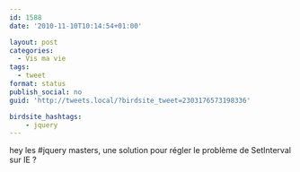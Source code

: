 ```yaml
---
id: 1588
date: '2010-11-10T10:14:54+01:00'

layout: post
categories:
  - Vis ma vie
tags:
  - tweet
format: status
publish_social: no
guid: 'http://tweets.local/?birdsite_tweet=2303176573198336'

birdsite_hashtags:
    - jquery
---
```


hey les #jquery masters, une solution pour régler le problème de SetInterval sur IE ?